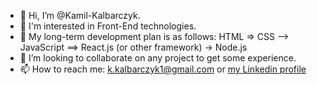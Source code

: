 - 👋 Hi, I’m @Kamil-Kalbarczyk.
- 👀 I'm interested in Front-End technologies.
- 🌱 My long-term development plan is as follows: HTML => CSS --> JavaScript ==> React.js (or other framework) -> Node.js
- 💞️ I’m looking to collaborate on any project to get some experience.
- 📫 How to reach me: k.kalbarczyk1@gmail.com or [my Linkedin profile](https://www.linkedin.com/in/kamil-kalbarczyk/ "Kamil Kalbarczyk Linkedin profile")

<!---
Kamil-Kalbarczyk/Kamil-Kalbarczyk is a ✨ special ✨ repository because its `README.md` (this file) appears on your GitHub profile.
You can click the Preview link to take a look at your changes.
--->
